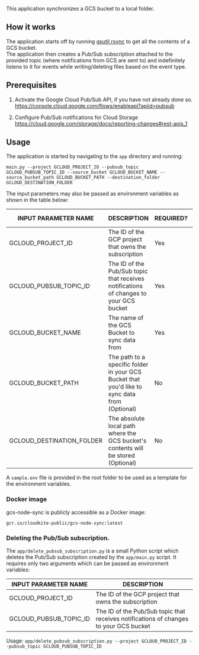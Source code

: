 This application synchronizes a GCS bucket to a local folder.

## How it works
The application starts off by running [gsutil rsync](https://cloud.google.com/storage/docs/gsutil/commands/rsync) to get all the contents of a GCS bucket.  
The application then creates a Pub/Sub subscription attached to the provided topic (where notifications from GCS are sent to) and indefinitely listens to it for events while writing/deleting files based on the event type.

## Prerequisites
1. Activate the Google Cloud Pub/Sub API, if you have not already done so.
   https://console.cloud.google.com/flows/enableapi?apiid=pubsub

2. Configure Pub/Sub notifications for Cloud Storage https://cloud.google.com/storage/docs/reporting-changes#rest-apis_1

## Usage
The application is started by navigating to the `app` directory and running:  
```
main.py --project GCLOUD_PROJECT_ID --pubsub_topic GCLOUD_PUBSUB_TOPIC_ID --source_bucket GCLOUD_BUCKET_NAME --source_bucket_path GCLOUD_BUCKET_PATH --destination_folder GCLOUD_DESTINATION_FOLDER
```

The input parameters may also be passed as environment variables as shown in the table below:  

| INPUT PARAMETER NAME                                  | DESCRIPTION                                                                                          |         REQUIRED? |         DEFAULT VALUE |
| ----------------------------------------------------- | ---------------------------------------------------------------------------------------------------- | ---------------------- | ---------------------- |
| GCLOUD_PROJECT_ID                                  | The ID of the GCP project that owns the subscription | Yes | None |
| GCLOUD_PUBSUB_TOPIC_ID                    | The ID of the Pub/Sub topic that receives notifications of changes to your GCS bucket | Yes | None |
| GCLOUD_BUCKET_NAME                                 | The name of the GCS Bucket to sync data from | Yes | None |
| GCLOUD_BUCKET_PATH                                 | The path to a specific folder in your GCS Bucket that you'd like to sync data from (Optional) | No | / |
| GCLOUD_DESTINATION_FOLDER                          | The absolute local path where the GCS bucket's contents will be stored (Optional) | No | /tmp/buckets/  |

A `sample.env` file is provided in the root folder to be used as a template for the environment variables.

### Docker image
gcs-node-sync is publicly accessible as a Docker image:

```
gcr.io/cloudkite-public/gcs-node-sync:latest
```

### Deleting the Pub/Sub subscription.
The `app/delete_pubsub_subscription.py` is a small Python script which deletes the Pub/Sub subscription created by the `app/main.py` script. It requires only two arguments which can be passed as environment variables:

| INPUT PARAMETER NAME                                  | DESCRIPTION                                                                                          |
| ----------------------------------------------------- | ---------------------------------------------------------------------------------------------------- |
| GCLOUD_PROJECT_ID                                  | The ID of the GCP project that owns the subscription |
| GCLOUD_PUBSUB_TOPIC_ID                    | The ID of the Pub/Sub topic that receives notifications of changes to your GCS bucket |

Usage:
`app/delete_pubsub_subscription.py --project GCLOUD_PROJECT_ID --pubsub_topic GCLOUD_PUBSUB_TOPIC_ID`